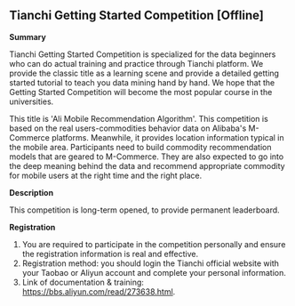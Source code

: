## Tianchi Getting Started Competition [Offline]

**Summary**



Tianchi Getting Started Competition is specialized for the data beginners who can do actual training and practice through Tianchi platform. We provide the classic title as a learning scene and provide a detailed getting started tutorial to teach you data mining hand by hand. We hope that the Getting Started Competition will become the most popular course in the universities.



This title is 'Ali Mobile Recommendation Algorithm'. This competition is based on the real users-commodities behavior data on Alibaba's M-Commerce platforms. Meanwhile, it provides location information typical in the mobile area. Participants need to build commodity recommendation models that are geared to M-Commerce. They are also expected to go into the deep meaning behind the data and recommend appropriate commodity for mobile users at the right time and the right place.



**Description**

This competition is long-term opened, to provide permanent leaderboard.





**Registration**

1. You are required to participate in the competition personally and ensure the registration information is real and effective.
2. Registration method: you should login the Tianchi official website with your Taobao or Aliyun account and complete your personal information.
3. Link of documentation & training: https://bbs.aliyun.com/read/273638.html.



